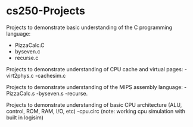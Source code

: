# cs250-Projects

Projects to demonstrate basic understanding of the C programming language:
- PizzaCalc.C
- byseven.c
- recurse.c

Projects to demonstrate understanding of CPU cache and virtual pages:
-virt2phys.c
-cachesim.c

Projects to demonstrate understanding of the MIPS assembly language:
-PizzaCalc.s
-byseven.s
-recurse.

Projects to demonstrate understanding of basic CPU architecture (ALU, control, ROM, RAM, I/O, etc)
-cpu.circ (note: working cpu simulation with built in logisim)
